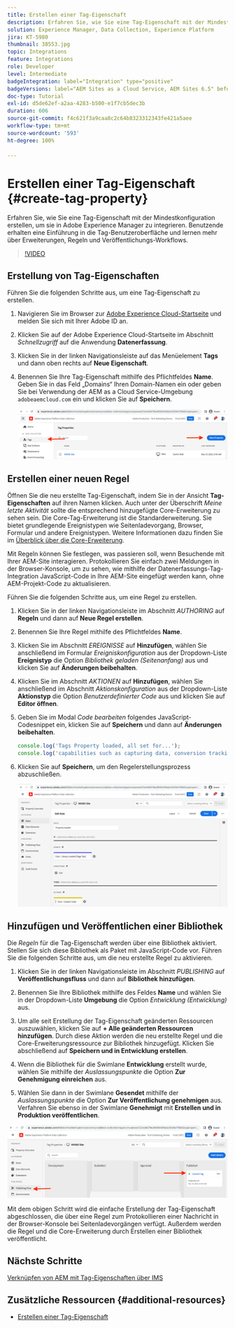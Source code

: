 ```yaml
---
title: Erstellen einer Tag-Eigenschaft
description: Erfahren Sie, wie Sie eine Tag-Eigenschaft mit der Mindestkonfiguration erstellen, um diese in AEM zu integrieren. Benutzende erhalten eine Einführung in die Tag-Benutzeroberfläche und lernen mehr über Erweiterungen, Regeln und Veröffentlichungs-Workflows.
solution: Experience Manager, Data Collection, Experience Platform
jira: KT-5980
thumbnail: 38553.jpg
topic: Integrations
feature: Integrations
role: Developer
level: Intermediate
badgeIntegration: label="Integration" type="positive"
badgeVersions: label="AEM Sites as a Cloud Service, AEM Sites 6.5" before-title="false"
doc-type: Tutorial
exl-id: d5de62ef-a2aa-4283-b500-e1f7cb5dec3b
duration: 606
source-git-commit: f4c621f3a9caa8c2c64b8323312343fe421a5aee
workflow-type: tm+mt
source-wordcount: '593'
ht-degree: 100%

---
```


# Erstellen einer Tag-Eigenschaft {#create-tag-property}

Erfahren Sie, wie Sie eine Tag-Eigenschaft mit der Mindestkonfiguration erstellen, um sie in Adobe Experience Manager zu integrieren. Benutzende erhalten eine Einführung in die Tag-Benutzeroberfläche und lernen mehr über Erweiterungen, Regeln und Veröffentlichungs-Workflows.

>[!VIDEO](https://video.tv.adobe.com/v/327445?quality=12&learn=on&captions=ger)

## Erstellung von Tag-Eigenschaften

Führen Sie die folgenden Schritte aus, um eine Tag-Eigenschaft zu erstellen.

1. Navigieren Sie im Browser zur [Adobe Experience Cloud-Startseite](https://experience.adobe.com/) und melden Sie sich mit Ihrer Adobe ID an.

1. Klicken Sie auf der Adobe Experience Cloud-Startseite im Abschnitt _Schnellzugriff_ auf die Anwendung **Datenerfassung**.

1. Klicken Sie in der linken Navigationsleiste auf das Menüelement **Tags** und dann oben rechts auf **Neue Eigenschaft**.

1. Benennen Sie Ihre Tag-Eigenschaft mithilfe des Pflichtfeldes **Name**. Geben Sie in das Feld „Domains“ Ihren Domain-Namen ein oder geben Sie bei Verwendung der AEM as a Cloud Service-Umgebung `adobeaemcloud.com` ein und klicken Sie auf **Speichern**.

   ![Tag-Eigenschaften](assets/tag-properties.png)

## Erstellen einer neuen Regel

Öffnen Sie die neu erstellte Tag-Eigenschaft, indem Sie in der Ansicht **Tag-Eigenschaften** auf ihren Namen klicken. Auch unter der Überschrift _Meine letzte Aktivität_ sollte die entsprechend hinzugefügte Core-Erweiterung zu sehen sein. Die Core-Tag-Erweiterung ist die Standarderweiterung. Sie bietet grundlegende Ereignistypen wie Seitenladevorgang, Browser, Formular und andere Ereignistypen. Weitere Informationen dazu finden Sie im [Überblick über die Core-Erweiterung](https://experienceleague.adobe.com/docs/experience-platform/tags/extensions/client/core/overview.html?lang=de).

Mit Regeln können Sie festlegen, was passieren soll, wenn Besuchende mit Ihrer AEM-Site interagieren. Protokollieren Sie einfach zwei Meldungen in der Browser-Konsole, um zu sehen, wie mithilfe der Datenerfassungs-Tag-Integration JavaScript-Code in Ihre AEM-Site eingefügt werden kann, ohne AEM-Projekt-Code zu aktualisieren.

Führen Sie die folgenden Schritte aus, um eine Regel zu erstellen.

1. Klicken Sie in der linken Navigationsleiste im Abschnitt _AUTHORING_ auf **Regeln** und dann auf **Neue Regel erstellen**.

1. Benennen Sie Ihre Regel mithilfe des Pflichtfeldes **Name**.

1. Klicken Sie im Abschnitt _EREIGNISSE_ auf **Hinzufügen**, wählen Sie anschließend im Formular _Ereigniskonfiguration_ aus der Dropdown-Liste **Ereignistyp** die Option _Bibliothek geladen (Seitenanfang)_ aus und klicken Sie auf **Änderungen beibehalten**.

1. Klicken Sie im Abschnitt _AKTIONEN_ auf **Hinzufügen**, wählen Sie anschließend im Abschnitt _Aktionskonfiguration_ aus der Dropdown-Liste **Aktionstyp** die Option _Benutzerdefinierter Code_ aus und klicken Sie auf **Editor öffnen**.

1. Geben Sie im Modal _Code bearbeiten_ folgendes JavaScript-Codesnippet ein, klicken Sie auf **Speichern** und dann auf **Änderungen beibehalten**.

   ```javascript
   console.log('Tags Property loaded, all set for...');
   console.log('capabilities such as capturing data, conversion tracking and delivering unique and personalized experiences');
   ```

1. Klicken Sie auf **Speichern**, um den Regelerstellungsprozess abzuschließen.

   ![Neue Regel](assets/new-rule.png)

## Hinzufügen und Veröffentlichen einer Bibliothek

Die _Regeln_ für die Tag-Eigenschaft werden über eine Bibliothek aktiviert. Stellen Sie sich diese Bibliothek als Paket mit JavaScript-Code vor. Führen Sie die folgenden Schritte aus, um die neu erstellte Regel zu aktivieren.

1. Klicken Sie in der linken Navigationsleiste im Abschnitt _PUBLISHING_ auf **Veröffentlichungsfluss** und dann auf **Bibliothek hinzufügen**.

1. Benennen Sie Ihre Bibliothek mithilfe des Feldes **Name** und wählen Sie in der Dropdown-Liste **Umgebung** die Option _Entwicklung (Entwicklung)_ aus.

1. Um alle seit Erstellung der Tag-Eigenschaft geänderten Ressourcen auszuwählen, klicken Sie auf **+ Alle geänderten Ressourcen hinzufügen**. Durch diese Aktion werden die neu erstellte Regel und die Core-Erweiterungsressource zur Bibliothek hinzugefügt. Klicken Sie abschließend auf **Speichern und in Entwicklung erstellen**.

1. Wenn die Bibliothek für die Swimlane **Entwicklung** erstellt wurde, wählen Sie mithilfe der _Auslassungspunkte_ die Option **Zur Genehmigung einreichen** aus.

1. Wählen Sie dann in der Swimlane **Gesendet** mithilfe der _Auslassungspunkte_ die Option **Zur Veröffentlichung genehmigen** aus. Verfahren Sie ebenso in der Swimlane **Genehmigt** mit **Erstellen und in Produktion veröffentlichen**.

![Veröffentlichte Bibliothek](assets/published-library.png)


Mit dem obigen Schritt wird die einfache Erstellung der Tag-Eigenschaft abgeschlossen, die über eine Regel zum Protokollieren einer Nachricht in der Browser-Konsole bei Seitenladevorgängen verfügt. Außerdem werden die Regel und die Core-Erweiterung durch Erstellen einer Bibliothek veröffentlicht.

## Nächste Schritte

[Verknüpfen von AEM mit Tag-Eigenschaften über IMS](connect-aem-tag-property-using-ims.md)


## Zusätzliche Ressourcen {#additional-resources}

* [Erstellen einer Tag-Eigenschaft](https://experienceleague.adobe.com/docs/platform-learn/implement-in-websites/configure-tags/create-a-property.html?lang=de)
